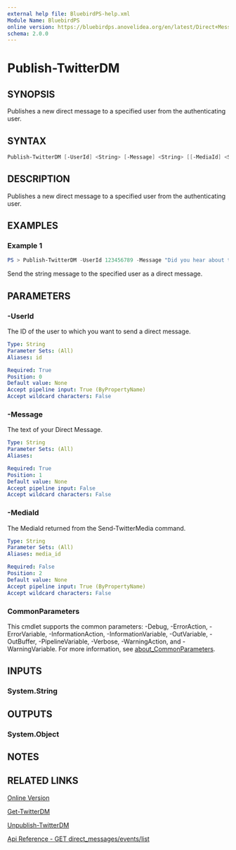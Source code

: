```yaml
---
external help file: BluebirdPS-help.xml
Module Name: BluebirdPS
online version: https://bluebirdps.anovelidea.org/en/latest/Direct+Message/Publish-TwitterDM
schema: 2.0.0
---
```


# Publish-TwitterDM

## SYNOPSIS

Publishes a new direct message to a specified user from the authenticating user.

## SYNTAX

```powershell
Publish-TwitterDM [-UserId] <String> [-Message] <String> [[-MediaId] <String>] [<CommonParameters>]
```

## DESCRIPTION

Publishes a new direct message to a specified user from the authenticating user.

## EXAMPLES

### Example 1

```powershell
PS > Publish-TwitterDM -UserId 123456789 -Message "Did you hear about the release of #PowerShell 7.1?"
```

Send the string message to the specified user as a direct message.

## PARAMETERS

### -UserId

The ID of the user to which you want to send a direct message.

```yaml
Type: String
Parameter Sets: (All)
Aliases: id

Required: True
Position: 0
Default value: None
Accept pipeline input: True (ByPropertyName)
Accept wildcard characters: False
```

### -Message

The text of your Direct Message.

```yaml
Type: String
Parameter Sets: (All)
Aliases:

Required: True
Position: 1
Default value: None
Accept pipeline input: False
Accept wildcard characters: False
```

### -MediaId

The MediaId returned from the Send-TwitterMedia command.

```yaml
Type: String
Parameter Sets: (All)
Aliases: media_id

Required: False
Position: 2
Default value: None
Accept pipeline input: True (ByPropertyName)
Accept wildcard characters: False
```

### CommonParameters

This cmdlet supports the common parameters: -Debug, -ErrorAction, -ErrorVariable, -InformationAction, -InformationVariable, -OutVariable, -OutBuffer, -PipelineVariable, -Verbose, -WarningAction, and -WarningVariable. For more information, see [about_CommonParameters](http://go.microsoft.com/fwlink/?LinkID=113216).

## INPUTS

### System.String

## OUTPUTS

### System.Object

## NOTES

## RELATED LINKS

[Online Version](https://bluebirdps.anovelidea.org/en/latest/Direct+Message/Publish-TwitterDM)

[Get-TwitterDM](https://bluebirdps.anovelidea.org/en/latest/Direct+Message/Get-TwitterDM)

[Unpublish-TwitterDM](https://bluebirdps.anovelidea.org/en/latest/Direct+Message/Unpublish-TwitterDM)

[Api Reference - GET direct_messages/events/list](https://developer.twitter.com/en/docs/twitter-api/v1/direct-messages/sending-and-receiving/api-reference/new-event)
